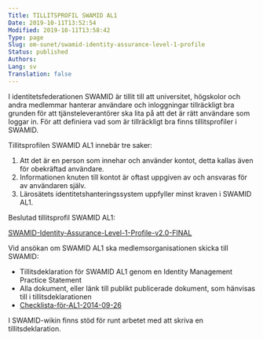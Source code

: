 ```yaml
---
Title: TILLITSPROFIL SWAMID AL1
Date: 2019-10-11T13:52:54
Modified: 2019-10-11T13:58:42
Type: page
Slug: om-sunet/swamid-identity-assurance-level-1-profile
Status: published
Authors: 
Lang: sv
Translation: false
---
```


I identitetsfederationen SWAMID är tillit till att universitet, högskolor och andra medlemmar hanterar användare och inloggningar tillräckligt bra grunden för att tjänsteleverantörer ska lita på att det är rätt användare som loggar in. För att definiera vad som är tillräckligt bra finns tillitsprofiler i SWAMID.

Tillitsprofilen SWAMID AL1 innebär tre saker:

1. Att det är en person som innehar och använder kontot, detta kallas även för obekräftad användare.
2. Informationen knuten till kontot är oftast uppgiven av och ansvaras för av användaren själv.
3. Lärosätets identitetshanteringssystem uppfyller minst kraven i SWAMID AL1.

Beslutad tillitsprofil SWAMID AL1:

[SWAMID-Identity-Assurance-Level-1-Profile-v2.0-FINAL](http://web-wp.sunet.se/wp-content/uploads/2019/10/SWAMID-Identity-Assurance-Level-1-Profile-v2.0-FINAL.pdf)

Vid ansökan om SWAMID AL1 ska medlemsorganisationen skicka till SWAMID:

* Tillitsdeklaration för SWAMID AL1 genom en Identity Management Practice Statement
* Alla dokument, eller länk till publikt publicerade dokument, som hänvisas till i tillitsdeklarationen
* [Checklista-för-AL1-2014-09-26](http://web-wp.sunet.se/wp-content/uploads/2019/10/Checklista-för-AL1-2014-09-26.xlsx)

I SWAMID-wikin finns stöd för runt arbetet med att skriva en tillitsdeklaration.

